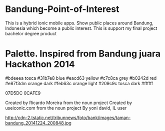 # Bandung-Point-of-Interest
This is a hybrid ionic mobile apps. Show public places around Bandung, Indonesia which become a public interest. This is support my final project bachelor degree product


# Palette. Inspired from Bandung juara Hackathon 2014

#bdeeea tosca
#31b7e8 blue 
#eacd63 yellow
#c7c8ca grey
#b0242d red
#e87f3dm orange dark
#feb63c orange light
#209c9c tosca dark
#ffffff 

07D5DC
0CAFE9


Created by Ricardo Moreira from the noun project
Created by useiconic.com from the noun project
By yoni david, IL user


http://cdn-2.tstatic.net/tribunnews/foto/bank/images/taman-bandung_20141224_200848.jpg